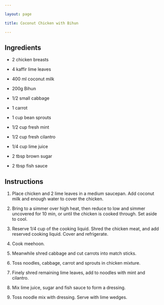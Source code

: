 ```yaml
---

layout: page

title: Coconut Chicken with Bihun

---
```


## Ingredients

* 2 chicken breasts

* 4 kaffir lime leaves

* 400 ml coconut milk

* 200g Bihun

* 1/2 small cabbage

* 1 carrot

* 1 cup bean sprouts

* 1/2 cup fresh mint

* 1/2 cup fresh cilantro

* 1/4 cup lime juice

* 2 tbsp brown sugar

* 2 tbsp fish sauce

## Instructions

1. Place chicken and 2 lime leaves in a medium saucepan. Add coconut milk and enough water to cover the chicken.

2. Bring to a simmer over high heat, then reduce to low and simmer uncovered for 10 min, or until the chicken is cooked through. Set aside to cool.

3. Reserve 1/4 cup of the cooking liquid. Shred the chicken meat, and add reserved cooking liquid. Cover and refrigerate.

4. Cook meehoon.

5. Meanwhile shred cabbage and cut carrots into match sticks.

6. Toss noodles, cabbage, carrot and sprouts in chicken mixture.

7. Finely shred remaining lime leaves, add to noodles with mint and cilantro.

8. Mix lime juice, sugar and fish sauce to form a dressing.

9. Toss noodle mix with dressing. Serve with lime wedges.

